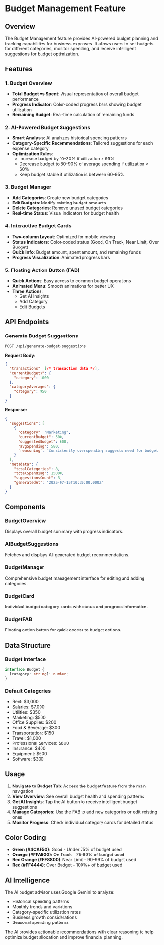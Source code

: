 # Budget Management Feature

## Overview
The Budget Management feature provides AI-powered budget planning and tracking capabilities for business expenses. It allows users to set budgets for different categories, monitor spending, and receive intelligent suggestions for budget optimization.

## Features

### 1. Budget Overview
- **Total Budget vs Spent**: Visual representation of overall budget performance
- **Progress Indicator**: Color-coded progress bars showing budget utilization
- **Remaining Budget**: Real-time calculation of remaining funds

### 2. AI-Powered Budget Suggestions
- **Smart Analysis**: AI analyzes historical spending patterns
- **Category-Specific Recommendations**: Tailored suggestions for each expense category
- **Optimization Rules**:
  - Increase budget by 10-20% if utilization > 95%
  - Decrease budget to 80-90% of average spending if utilization < 60%
  - Keep budget stable if utilization is between 60-95%

### 3. Budget Manager
- **Add Categories**: Create new budget categories
- **Edit Budgets**: Modify existing budget amounts
- **Delete Categories**: Remove unused budget categories
- **Real-time Status**: Visual indicators for budget health

### 4. Interactive Budget Cards
- **Two-column Layout**: Optimized for mobile viewing
- **Status Indicators**: Color-coded status (Good, On Track, Near Limit, Over Budget)
- **Quick Info**: Budget amount, spent amount, and remaining funds
- **Progress Visualization**: Animated progress bars

### 5. Floating Action Button (FAB)
- **Quick Actions**: Easy access to common budget operations
- **Animated Menu**: Smooth animations for better UX
- **Three Actions**:
  - Get AI Insights
  - Add Category
  - Edit Budgets

## API Endpoints

### Generate Budget Suggestions
```
POST /api/generate-budget-suggestions
```

**Request Body:**
```json
{
  "transactions": [/* transaction data */],
  "currentBudgets": {
    "category": 1000
  },
  "categoryAverages": {
    "category": 950
  }
}
```

**Response:**
```json
{
  "suggestions": [
    {
      "category": "Marketing",
      "currentBudget": 500,
      "suggestedBudget": 600,
      "avgSpending": 580,
      "reasoning": "Consistently overspending suggests need for budget increase"
    }
  ],
  "metadata": {
    "totalCategories": 8,
    "totalSpending": 15000,
    "suggestionsCount": 3,
    "generatedAt": "2025-07-15T10:30:00.000Z"
  }
}
```

## Components

### BudgetOverview
Displays overall budget summary with progress indicators.

### AIBudgetSuggestions
Fetches and displays AI-generated budget recommendations.

### BudgetManager
Comprehensive budget management interface for editing and adding categories.

### BudgetCard
Individual budget category cards with status and progress information.

### BudgetFAB
Floating action button for quick access to budget actions.

## Data Structure

### Budget Interface
```typescript
interface Budget {
  [category: string]: number;
}
```

### Default Categories
- Rent: $3,000
- Salaries: $7,000
- Utilities: $350
- Marketing: $500
- Office Supplies: $200
- Food & Beverage: $300
- Transportation: $150
- Travel: $1,000
- Professional Services: $800
- Insurance: $400
- Equipment: $600
- Software: $300

## Usage

1. **Navigate to Budget Tab**: Access the budget feature from the main navigation
2. **View Overview**: See overall budget health and spending patterns
3. **Get AI Insights**: Tap the AI button to receive intelligent budget suggestions
4. **Manage Categories**: Use the FAB to add new categories or edit existing ones
5. **Monitor Progress**: Check individual category cards for detailed status

## Color Coding

- **Green (#4CAF50)**: Good - Under 75% of budget used
- **Orange (#FFA500)**: On Track - 75-89% of budget used
- **Red Orange (#FF8800)**: Near Limit - 90-99% of budget used
- **Red (#FF4444)**: Over Budget - 100%+ of budget used

## AI Intelligence

The AI budget advisor uses Google Gemini to analyze:
- Historical spending patterns
- Monthly trends and variations
- Category-specific utilization rates
- Business growth considerations
- Seasonal spending patterns

The AI provides actionable recommendations with clear reasoning to help optimize budget allocation and improve financial planning.

